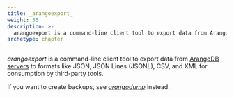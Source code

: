 ```yaml
---
title: _arangoexport_
weight: 35
description: >-
  arangoexport is a command-line client tool to export data from ArangoDB servers to formats like JSON, JSON Lines (JSONL), CSV, and XML for consumption by third-party tools
archetype: chapter
---
```

_arangoexport_ is a command-line client tool to export data from
[ArangoDB servers](../../arangodb-server/_index.md) to formats like JSON,
JSON Lines (JSONL), CSV, and XML for consumption by third-party tools.

If you want to create backups, see [_arangodump_](../arangodump/_index.md)
instead.
